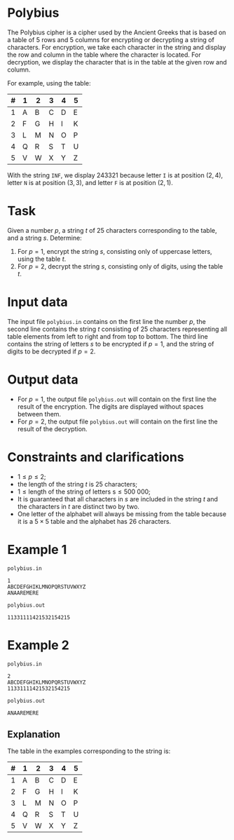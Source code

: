 # Polybius

The Polybius cipher is a cipher used by the Ancient Greeks that is based on a table of $5$ rows and $5$ columns for encrypting or decrypting a string of characters. For encryption, we take each character in the string and display the row and column in the table where the character is located. For decryption, we display the character that is in the table at the given row and column.

For example, using the table:

| \# | 1 | 2 | 3 | 4 | 5 |
| -- | - | - | - | - | - |
| 1  | A | B | C | D | E |
| 2  | F | G | H | I | K |
| 3  | L | M | N | O | P |
| 4  | Q | R | S | T | U |
| 5  | V | W | X | Y | Z |

With the string `INF`, we display $243321$ because letter `I` is at position $(2, 4)$, letter `N` is at position $(3, 3)$, and letter `F` is at position $(2, 1)$.

# Task

Given a number $p$, a string $t$ of $25$ characters corresponding to the table, and a string $s$. Determine:
1. For $p = 1$, encrypt the string $s$, consisting only of uppercase letters, using the table $t$.
2. For $p = 2$, decrypt the string $s$, consisting only of digits, using the table $t$.

# Input data

The input file `polybius.in` contains on the first line the number $p$, the second line contains the string $t$ consisting of $25$ characters representing all table elements from left to right and from top to bottom. The third line contains the string of letters $s$ to be encrypted if $p=1$, and the string of digits to be decrypted if $p=2$.

# Output data

- For $p = 1$, the output file `polybius.out` will contain on the first line the result of the encryption. The digits are displayed without spaces between them.
- For $p = 2$, the output file `polybius.out` will contain on the first line the result of the decryption.

# Constraints and clarifications

- $1 \leq p \leq 2$;
- the length of the string $t$ is $25$ characters;
- $1 \leq \text{length of the string of letters s} \leq 500\ 000$;
- It is guaranteed that all characters in $s$ are included in the string $t$ and the characters in $t$ are distinct two by two.
- One letter of the alphabet will always be missing from the table because it is a $5 \times 5$ table and the alphabet has $26$ characters.

# Example 1

`polybius.in`

```
1
ABCDEFGHIKLMNOPQRSTUVWXYZ
ANAAREMERE
```

`polybius.out`

```
11331111421532154215
```

# Example 2

`polybius.in`

```
2
ABCDEFGHIKLMNOPQRSTUVWXYZ
11331111421532154215
```

`polybius.out`

```
ANAAREMERE
```

## Explanation

The table in the examples corresponding to the string is:

| \# | 1 | 2 | 3 | 4 | 5 |
| -- | - | - | - | - | - |
| 1  | A | B | C | D | E |
| 2  | F | G | H | I | K |
| 3  | L | M | N | O | P |
| 4  | Q | R | S | T | U |
| 5  | V | W | X | Y | Z |
